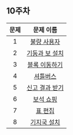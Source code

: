 
## 10주차 

| 문제 | 문제 이름 |
|:------:|:---------:|
| 1 | [불량 사용자](https://school.programmers.co.kr/learn/courses/30/lessons/64064) |
| 2 | [기둥과 보 설치](https://school.programmers.co.kr/learn/courses/30/lessons/60061) |
| 3 | [블록 이동하기](https://school.programmers.co.kr/learn/courses/30/lessons/60063) |
| 4 | [셔틀버스](https://school.programmers.co.kr/learn/courses/30/lessons/17678) |
| 5 | [신고 결과 받기](https://school.programmers.co.kr/learn/courses/30/lessons/92334) |
| 6 | [보석 쇼핑](https://school.programmers.co.kr/learn/courses/30/lessons/67258) |
| 7 | [표 편집](https://school.programmers.co.kr/learn/courses/30/lessons/81303) |
| 8 | [기지국 설치](https://school.programmers.co.kr/learn/courses/30/lessons/12979) |

<br/><br/>
